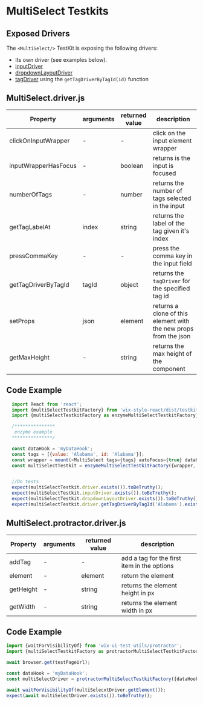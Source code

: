 # MultiSelect Testkits

## Exposed Drivers
The `<MultiSelect/>` TestKit is exposing the following drivers:
* Its own driver (see examples below).
* [inputDriver](/?activeTab=TestKit&addons=0&full=0&panelRight=0&selectedKind=Components&selectedStory=Input&stories=1)
* [dropdownLayoutDriver](?activeTab=Testkit&addons=0&full=0&panelRight=0&selectedKind=11.%20Pickers%20and%20Selectors&selectedStory=11.1%20DropdownLayout&stories=1)
* [tagDriver](?activeTab=Testkit&addons=0&full=0&panelRight=0&selectedKind=12.%20Other&selectedStory=12.5%20Tag&stories=1) using the `getTagDriverByTagId(id)` function

## MultiSelect.driver.js

| Property | arguments | returned value | description |
|--------|-----------|----------------|-------------|
| clickOnInputWrapper | - | - | click on the input element wrapper |
| inputWrapperHasFocus | - | boolean | returns is the input is focused |
| numberOfTags | - | number | returns the number of tags selected in the input |
| getTagLabelAt | index | string | returns the label of the tag given it's index |
| pressCommaKey | - | - | press the comma key in the input field |
| getTagDriverByTagId | tagId | object | returns the `tagDriver` for the specified tag id |
| setProps | json | element | returns a clone of this element with the new props from the json |
| getMaxHeight | - | string | returns the max height of the component |

## Code Example

```javascript
  import React from 'react';
  import {multiSelectTestkitFactory} from 'wix-style-react/dist/testkit';
  import {multiSelectTestkitFactory as enzymeMultiSelectTestkitFactory} from 'wix-style-react/dist/testkit/enzyme';

  /***************
   enzyme example
  ***************/

  const dataHook = 'myDataHook';
  const tags = [{value: 'Alabama', id: 'Alabama'}];
  const wrapper = mount(<MultiSelect tags={tags} autoFocus={true} dataHook={dataHook}/>);
  const multiSelectTestkit = enzymeMultiSelectTestkitFactory({wrapper, dataHook});


  //Do tests
  expect(multiSelectTestkit.driver.exists()).toBeTruthy();
  expect(multiSelectTestkit.inputDriver.exists()).toBeTruthy();
  expect(multiSelectTestkit.dropdownLayoutDriver.exists()).toBeTruthy();
  expect(multiSelectTestkit.driver.getTagDriverByTagId('Alabama').exists()).toBeTruthy();
```

## MultiSelect.protractor.driver.js

| Property | arguments | returned value | description |
|--------|-----------|----------------|-------------|
| addTag | - | - | add a tag for the first item in the options |
| element | - | element | return the element |
| getHeight | - | string | returns the element height in px |
| getWidth | - | string | returns the element width in px |

## Code Example

```javascript
import {waitForVisibilityOf} from 'wix-ui-test-utils/protractor';
import {multiSelectTestkitFactory as protractorMultiSelectTestkitFactory} from 'wix-style-react/dist/testkit/protractor';

await browser.get(testPageUrl);

const dataHook = 'myDataHook';
const multiSelectDriver = protractorMultiSelectTestkitFactory({dataHook});

await waitForVisibilityOf(multiSelecxtDriver.getElement());
expect(await multiSelectDriver.exists()).toBeTruthy();
```
